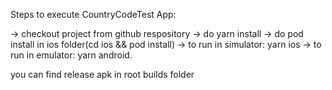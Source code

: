 Steps to execute CountryCodeTest App:

-> checkout project from github respository
-> do yarn install
-> do pod install in ios folder(cd ios && pod install)
-> to run in simulator: yarn ios
-> to run in emulator: yarn android.

you can find release apk in root builds folder